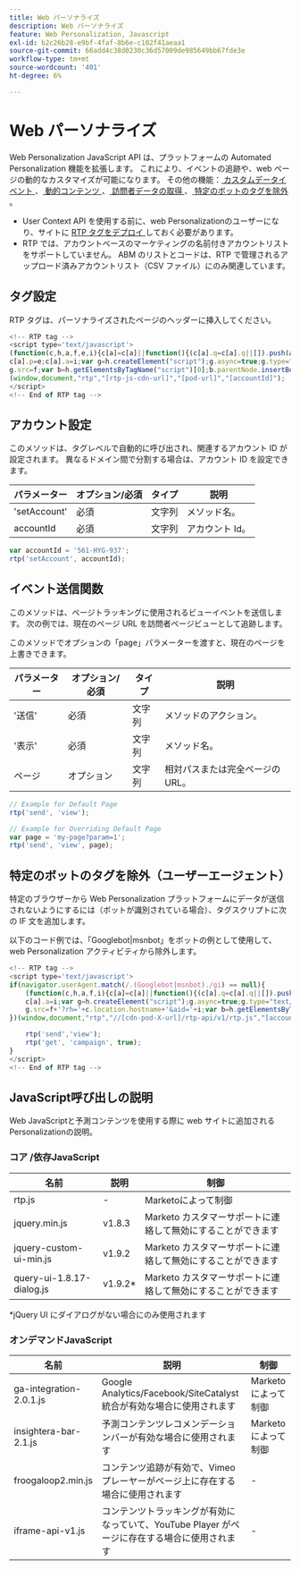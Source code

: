 ```yaml
---
title: Web パーソナライズ
description: Web パーソナライズ
feature: Web Personalization, Javascript
exl-id: b2c26b28-e9bf-4faf-8b6e-c102f41aeaa1
source-git-commit: 66add4c38d0230c36d57009de985649bb67fde3e
workflow-type: tm+mt
source-wordcount: '401'
ht-degree: 6%

---
```


# Web パーソナライズ

Web Personalization JavaScript API は、プラットフォームの Automated Personalization 機能を拡張します。 これにより、イベントの追跡や、web ページの動的なカスタマイズが可能になります。 その他の機能：[ カスタムデータイベント ](custom-data-events.md)、[ 動的コンテンツ ](web-personalization.md)、[ 訪問者データの取得 ](get-visitor-data.md)、[ 特定のボットのタグを除外 ](#exclude_tag_for_specific_bots)。

- User Context API を使用する前に、web Personalizationのユーザーになり、サイトに [RTP タグをデプロイ ](https://experienceleague.adobe.com/en/docs/marketo/using/product-docs/web-personalization/rtp-tag-implementation/deploy-the-rtp-javascript) しておく必要があります。
- RTP では、アカウントベースのマーケティングの名前付きアカウントリストをサポートしていません。 ABM のリストとコードは、RTP で管理されるアップロード済みアカウントリスト（CSV ファイル）にのみ関連しています。

## タグ設定

RTP タグは、パーソナライズされたページのヘッダーに挿入してください。

```javascript
<!-- RTP tag --> 
<script type='text/javascript'>
(function(c,h,a,f,e,i){c[a]=c[a]||function(){(c[a].q=c[a].q||[]).push(arguments)};
c[a].p=e;c[a].a=i;var g=h.createElement("script");g.async=true;g.type="text/javascript";
g.src=f;var b=h.getElementsByTagName("script")[0];b.parentNode.insertBefore(g,b)})
(window,document,"rtp","[rtp-js-cdn-url]","[pod-url]","[accountId]");
</script>
<!-- End of RTP tag -->
```

## アカウント設定

このメソッドは、タグレベルで自動的に呼び出され、関連するアカウント ID が設定されます。 異なるドメイン間で分割する場合は、アカウント ID を設定できます。

| パラメーター | オプション/必須 | タイプ | 説明 |
|--------------|-------------------|--------|--------------|
| &#39;setAccount&#39; | 必須 | 文字列 | メソッド名。 |
| accountId | 必須 | 文字列 | アカウント Id。 |


```javascript
var accountId = '561-HYG-937';
rtp('setAccount', accountId);
```

## イベント送信関数

このメソッドは、ページトラッキングに使用されるビューイベントを送信します。 次の例では、現在のページ URL を訪問者ページビューとして追跡します。

このメソッドでオプションの「page」パラメーターを渡すと、現在のページを上書きできます。

| パラメーター | オプション/必須 | タイプ | 説明 |
|-----------|-------------------|--------|---------------------------------|
| &#39;送信&#39; | 必須 | 文字列 | メソッドのアクション。 |
| &#39;表示&#39; | 必須 | 文字列 | メソッド名。 |
| ページ | オプション | 文字列 | 相対パスまたは完全ページの URL。 |


```javascript
// Example for Default Page
rtp('send', 'view');

// Example for Overriding Default Page
var page = 'my-page?param=1';
rtp('send', 'view', page);
```

## 特定のボットのタグを除外（ユーザーエージェント）

特定のブラウザーから Web Personalization プラットフォームにデータが送信されないようにするには（ボットが識別されている場合）、タグスクリプトに次の IF 文を追加します。

以下のコード例では、「Googlebot|msnbot」をボットの例として使用して、web Personalization アクティビティから除外します。

```javascript
<!-- RTP tag --> 
<script type='text/javascript'>
if(navigator.userAgent.match(/.(Googlebot|msnbot)./gi) == null){
    (function(c,h,a,f,i){c[a]=c[a]||function(){(c[a].q=c[a].q||[]).push(arguments)};
    c[a].a=i;var g=h.createElement("script");g.async=true;g.type="text/javascript";
    g.src=f+'?rh='+c.location.hostname+'&aid='+i;var b=h.getElementsByTagName("script")[0];b.parentNode.insertBefore(g,b);
})(window,document,"rtp","//[cdn-pod-X-url]/rtp-api/v1/rtp.js","[accountId]");

    rtp('send','view');
    rtp('get', 'campaign', true);
}
</script>
<!-- End of RTP tag -->
```

## JavaScript呼び出しの説明

Web JavaScriptと予測コンテンツを使用する際に web サイトに追加されるPersonalizationの説明。

### コア /依存JavaScript

| 名前 | 説明 | 制御 |
|---------------------------|-------------|--------------------------------------------------------|
| rtp.js | - | Marketoによって制御 |
| jquery.min.js | v1.8.3 | Marketo カスタマーサポートに連絡して無効にすることができます |
| jquery-custom-ui-min.js | v1.9.2 | Marketo カスタマーサポートに連絡して無効にすることができます |
| query-ui-1.8.17-dialog.js | v1.9.2* | Marketo カスタマーサポートに連絡して無効にすることができます |


*jQuery UI にダイアログがない場合にのみ使用されます

### オンデマンドJavaScript

| 名前 | 説明 | 制御 |
|-------------------------|-----------------------------------------------------------------------|-----------------------|
| ga-integration-2.0.1.js | Google Analytics/Facebook/SiteCatalyst統合が有効な場合に使用されます | Marketoによって制御 |
| insightera-bar-2.1.js | 予測コンテンツレコメンデーションバーが有効な場合に使用されます | Marketoによって制御 |
| froogaloop2.min.js | コンテンツ追跡が有効で、Vimeo プレーヤーがページ上に存在する場合に使用されます | - |
| iframe-api-v1.js | コンテンツトラッキングが有効になっていて、YouTube Player がページに存在する場合に使用されます | - |
